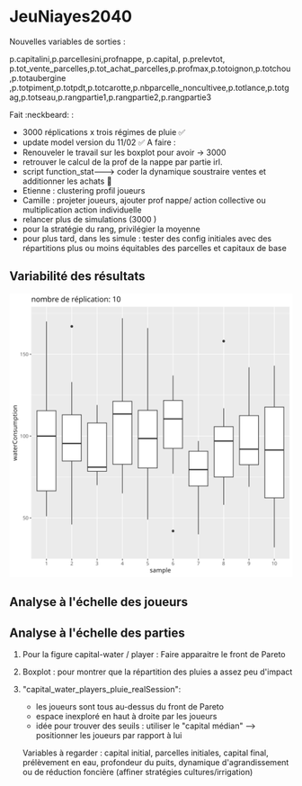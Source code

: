 # JeuNiayes2040

Nouvelles variables de sorties :

p.capitalini,p.parcellesini,profnappe, p.capital, p.prelevtot, p.tot_vente_parcelles,p.tot_achat_parcelles,p.profmax,p.totoignon,p.totchou,p.totaubergine
,p.totpiment,p.totpdt,p.totcarotte,p.nbparcelle_noncultivee,p.totlance,p.totgag,p.totseau,p.rangpartie1,p.rangpartie2,p.rangpartie3

Fait :neckbeard: : 
- 3000 réplications  x trois régimes de pluie :white_check_mark:
- update model version du 11/02 :white_check_mark:
A faire :
- Renouveler le travail sur les boxplot pour avoir -> 3000
- retrouver le calcul de la prof de la nappe par partie irl.
- script function_stat---> coder la dynamique soustraire ventes et additionner les achats :smoking:
- Etienne : clustering profil joueurs
- Camille : projeter joueurs, ajouter prof nappe/ action collective ou multiplication action individuelle
- relancer plus de simulations (3000 )
- pour la stratégie du rang, privilégier la moyenne
- pour plus tard, dans les simule : tester des config initiales avec des répartitions plus ou moins équitables des parcelles et capitaux de base

## Variabilité des résultats
![dd](img/sample/sample10.png)


## Analyse à l'échelle des joueurs

## Analyse à l'échelle des parties

1. Pour la figure capital-water / player : 
	Faire apparaitre le front de Pareto

2. Boxplot : pour montrer que la répartition des pluies a assez peu d'impact

3. "capital_water_players_pluie_realSession":
	- les joueurs sont tous au-dessus du front de Pareto
	- espace inexploré en haut à droite par les joueurs
	- idée pour trouver des seuils : utiliser le "capital médian" --> positionner les joueurs par rapport à lui
	
	Variables à regarder :
	capital initial, parcelles initiales, capital final, prélèvement en eau, profondeur du puits, dynamique d'agrandissement ou de réduction foncière (affiner stratégies cultures/irrigation)
	
